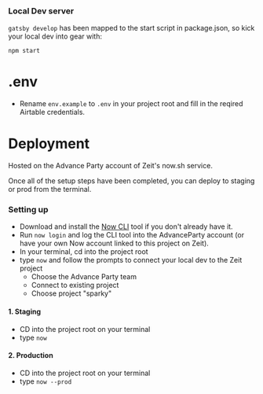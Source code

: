 ### Local Dev server

`gatsby develop` has been mapped to the start script in package.json, so kick your local dev into gear with:

```shell
npm start
```

# .env

- Rename `env.example` to `.env` in your project root and fill in the reqired Airtable credentials.

# Deployment

Hosted on the Advance Party account of Zeit's now.sh service.

Once all of the setup steps have been completed, you can deploy to staging or prod from the terminal.

### Setting up

- Download and install the [Now CLI](https://zeit.co/download) tool if you don't already have it.
- Run `now login` and log the CLI tool into the AdvanceParty account (or have your own Now account linked to this project on Zeit).
- In your terminal, cd into the project root
- type `now` and follow the prompts to connect your local dev to the Zeit project
  - Choose the Advance Party team
  - Connect to existing project
  - Choose project "sparky"

#### 1. Staging

- CD into the project root on your terminal
- type `now`

#### 2. Production

- CD into the project root on your terminal
- type `now --prod`
